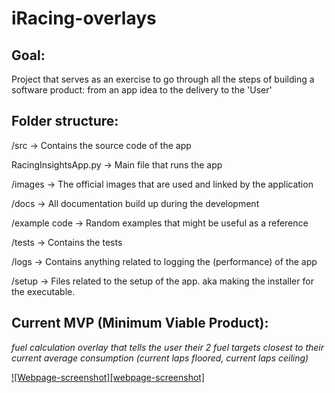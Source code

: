 # iRacing-overlays
## Goal:

 Project that serves as an exercise to go through all the steps of building a software product: from an app idea to the delivery to the 'User'
 
## Folder structure:

/src                        -> Contains the source code of the app

RacingInsightsApp.py        -> Main file that runs the app

/images                     -> The official images that are used and linked by the application

/docs                       -> All documentation build up during the development

/example code               -> Random examples that might be useful as a reference

/tests                      -> Contains the tests 

/logs                       -> Contains anything related to logging the (performance) of the app

/setup                      -> Files related to the setup of the app. aka making the installer for the executable.

## Current MVP (Minimum Viable Product):

*fuel calculation overlay that tells the user their 2 fuel targets closest to their current average consumption (current laps floored, current laps ceiling)*

[![Webpage-screenshot][webpage-screenshot]](https://github.com/RacingInsights/RacingInsights-V1/blob/main/images/RacingInsights_Webpage.png)
